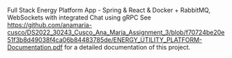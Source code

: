 Full Stack Energy Platform App - Spring & React & Docker + RabbitMQ, WebSockets with integrated Chat using gRPC
See https://github.com/anamaria-cusco/DS2022_30243_Cusco_Ana_Maria_Assignment_3/blob/f70724be20e51f3b8d49038f4ca06b84483785de/ENERGY_UTILITY_PLATFORM-Documentation.pdf
for a detailed documentation of this project.
